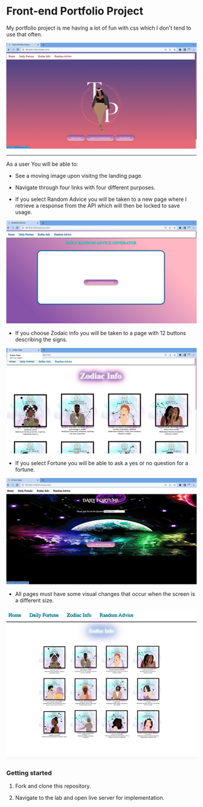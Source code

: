 # Front-end Portfolio Project

My portfolio project is me having a lot of fun with css which I don't tend to use that often. 

![Image of a completed lab.](assets/home.png)

---

As a user You will be able to:

- See a moving image upon visitng the landing page.

- Navigate through four links with four different purposes.

- If you select Random Advice you will be taken to a new page where I retrieve a response from the API which will then be locked to save usage.

![Image Random Advise.](assets/Large%20Random.png)


- If you choose Zodaic info you will be taken to a page with 12 buttons describing the signs. 

![Image of Zodiac Info.](assets/Zodiacpage.png)


- If you select Fortune you will be able to ask a yes or no question for a fortune. 

![Image of Fortune.](assets/fortunePhoto.png)


-  All pages must have some visual changes that occur when the screen is a different size.

![Image of a small.](assets/smallZodiac.png)


### Getting started

1. Fork and clone this repository.

1. Navigate to the lab and open live server for implementation. 

